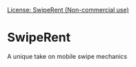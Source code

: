 [License: SwipeRent (Non-commercial use)](https://github.com/RobertLD/SwipeRent/blob/master/LICENSE)
# SwipeRent
A unique take on mobile swipe mechanics
